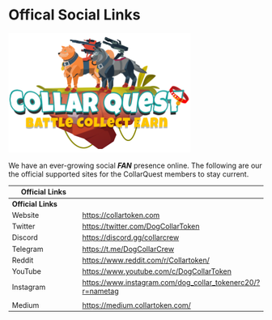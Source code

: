 # Offical Social Links

![CollarQuest a Metaverse Play2Earn Ecosystem](../../.gitbook/assets/CQ-Title.png)

We have an ever-growing social _**FAN**_ presence online. The following are our the official supported sites for the CollarQuest members to stay current.

<table data-header-hidden><thead><tr><th width="210">Official Links</th><th></th></tr></thead><tbody><tr><td><strong>Official Links</strong></td><td></td></tr><tr><td>Website</td><td><a href="https://collartoken.com">https://collartoken.com</a></td></tr><tr><td>Twitter</td><td><a href="https://twitter.com/DogCollarToken">https://twitter.com/DogCollarToken</a></td></tr><tr><td>Discord</td><td><a href="https://discord.gg/collarcrew">https://discord.gg/collarcrew</a></td></tr><tr><td>Telegram</td><td><a href="https://t.me/DogCollarCrew">https://t.me/DogCollarCrew</a></td></tr><tr><td>Reddit</td><td><a href="https://www.reddit.com/r/Collartoken/">https://www.reddit.com/r/Collartoken/</a></td></tr><tr><td>YouTube</td><td><a href="https://www.youtube.com/c/DogCollarToken">https://www.youtube.com/c/DogCollarToken</a></td></tr><tr><td>Instagram</td><td><a href="https://www.instagram.com/dog_collar_tokenerc20/?r=nametag">https://www.instagram.com/dog_collar_tokenerc20/?r=nametag</a></td></tr><tr><td></td><td></td></tr><tr><td>Medium</td><td><a href="https://medium.collartoken.com/">https://medium.collartoken.com/</a></td></tr></tbody></table>
